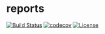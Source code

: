 # reports
[![Build Status](https://travis-ci.org/rogrs/reports.svg?branch=development)](https://travis-ci.org/rogrs/reports)
[![codecov](https://codecov.io/gh/rogrs/reports/branch/development/graph/badge.svg)](https://codecov.io/gh/rogrs/reports) 
[![License](http://img.shields.io/:license-apache-blue.svg)](http://www.apache.org/licenses/LICENSE-2.0.html)
